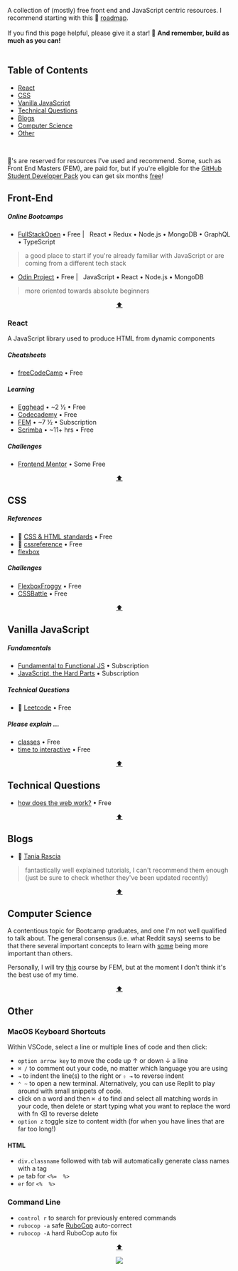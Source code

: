 <div hidden id="top"></div>

A collection of (mostly) free front end and JavaScript centric resources. I recommend starting with this 💜 [roadmap](https://roadmap.sh/frontend).  
<br>
If you find this page helpful, please give it a star! 🌟 <strong>And remember, build as much as you can!</strong>
<br>
<br>

## Table of Contents

* [React](#react)
* [CSS](#css)
* [Vanilla JavaScript](#vanilla-javascript)
* [Technical Questions](#technical-questions)
* [Blogs](#blogs)
* [Computer Science](#computer-science)
* [Other](#other)

<br>

💜's are reserved for resources I've used and recommend. Some, such as Front End Masters (FEM), are paid for, but if you're eligible for the [GitHub Student Developer Pack](https://education.github.com/pack) you can get six months [free](https://frontendmasters.com/welcome/github-student-developers/)! 

## Front-End

##### Online Bootcamps
* [FullStackOpen](https://fullstackopen.com/en/)  • Free | &nbsp; React • Redux • Node.js • MongoDB • GraphQL • TypeScript <br>
> a good place to start if you're already familiar with JavaScript or are coming from a different tech stack
* [Odin Project](https://www.theodinproject.com/paths/full-stack-javascript) • Free | &nbsp; JavaScript • React • Node.js • MongoDB
> more oriented towards absolute beginners

<p align="center"><a href="#top">⬆</a></p>

### React
A JavaScript library used to produce HTML from dynamic components
##### Cheatsheets
* [freeCodeCamp](https://www-freecodecamp-org.cdn.ampproject.org/c/s/www.freecodecamp.org/news/the-react-cheatsheet/amp/#react-elements) • Free

##### Learning
* [Egghead](https://egghead.io/courses/the-beginner-s-guide-to-react) • ~2 ½ • Free <br>
* [Codecademy](https://www.codecademy.com/learn/react-101) • Free <br>
* [FEM](https://frontendmasters.com/courses/complete-react-v7/) • ~7 ½ • Subscription <br>
* [Scrimba](https://scrimba.com/learn/learnreact) • ~11+ hrs • Free

##### Challenges
* [Frontend Mentor](https://www.frontendmentor.io/challenges) • Some Free

<p align="center"><a href="#top">⬆</a></p>

## CSS

##### References
* 💜 [CSS & HTML standards](https://codeguide.co/) • Free
* 💜 [cssreference](https://cssreference.io/) • Free
* [flexbox](https://tobiasahlin.com/blog/common-flexbox-patterns/)

##### Challenges
* [FlexboxFroggy](https://flexboxfroggy.com/) • Free
* [CSSBattle](https://cssbattle.dev/) • Free

<p align="center"><a href="#top">⬆</a></p>

## Vanilla JavaScript

##### Fundamentals
* [Fundamental to Functional JS](https://frontendmasters.com/courses/js-fundamentals-functional-v2/) • Subscription
* [JavaScript, the Hard Parts](https://frontendmasters.com/courses/javascript-hard-parts-v2/) • Subscription

##### Technical Questions
* 💜 [Leetcode](https://leetcode.com/) • Free 

##### Please explain ...
* [classes](https://www.freecodecamp.org/news/javascript-classes-how-they-work-with-use-case/#what-are-classes-in-javascript) • Free 
* [time to interactive](https://www.builder.io/blog/the-ultimate-guide-to-optimizing-javascript-for-quick-page-loads) • Free 

<p align="center"><a href="#top">⬆</a></p>

## Technical Questions
* [how does the web work?](https://developer.mozilla.org/en-US/docs/Learn/Getting_started_with_the_web/How_the_Web_works) • Free 

<p align="center"><a href="#top">⬆</a></p>

## Blogs

* 💜 [Tania Rascia](https://www.taniarascia.com/)
> fantastically well explained tutorials, I can't recommend them enough (just be sure to check whether they've been updated recently)

<p align="center"><a href="#top">⬆</a></p>

## Computer Science

A contentious topic for Bootcamp graduates, and one I'm not well qualified to talk about. The general consensus (i.e. what Reddit says) seems to be that there several important concepts to learn with [some](https://benmccormick.org/2018/02/20/cs-for-fe/) being more important than others. 

Personally, I will try [this](https://frontendmasters.com/courses/computer-science-v2/) course by FEM, but at the moment I don't think it's the best use of my time.

<p align="center"><a href="#top">⬆</a></p>

## Other

### MacOS Keyboard Shortcuts 

Within VSCode, select a line or multiple lines of code and then click: <br>
* `option arrow key` to move the code up ↑ or down ↓ a line
* `⌘ /` to comment out your code, no matter which language you are using
* `⇥` to indent the line(s) to the right or `⇧ ⇥` to reverse indent
* `⌃ ~`  to open a new terminal. Alternatively, you can use Replit to play around with small snippets of code.
* click on a word and then `⌘ d` to find and select all matching words in your code, then delete or start typing what you want to replace the word with
fn ⌫ to reverse delete
* `option z` toggle size to content width (for when you have lines that are far too long!)
#### HTML
* `div.classname` followed with tab will automatically generate class names with a tag
* `pe` tab for `<%=  %>`
* `er` for `<%  %>`

### Command Line
* `control r` to search for previously entered commands
* `rubocop -a` safe [RuboCop](https://docs.rubocop.org/rubocop/usage/auto_correct.html) auto-correct
* `rubocop -A` hard RuboCop auto fix

<p align="center"><a href="#top">⬆</a></p>


<p align="center">
  <img src="https://visitor-badge.laobi.icu/badge?page_id=adrianHards/resources-js" id="counter">
</p>



